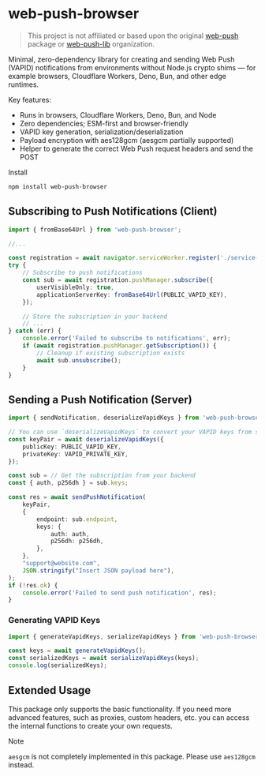 # web-push-browser

> This project is not affiliated or based upon the original [web-push](https://github.com/web-push-libs/web-push) package or [web-push-lib](https://github.com/web-push-libs) organization.

Minimal, zero-dependency library for creating and sending Web Push (VAPID) notifications from environments without Node.js crypto shims — for example browsers, Cloudflare Workers, Deno, Bun, and other edge runtimes.

Key features:

- Runs in browsers, Cloudflare Workers, Deno, Bun, and Node
- Zero dependencies; ESM-first and browser-friendly
- VAPID key generation, serialization/deserialization
- Payload encryption with aes128gcm (aesgcm partially supported)
- Helper to generate the correct Web Push request headers and send the POST

Install

```bash
npm install web-push-browser
```

## Subscribing to Push Notifications (Client)

```ts
import { fromBase64Url } from 'web-push-browser';

//...

const registration = await navigator.serviceWorker.register('./service-worker.js', { type: 'module' });
try {
    // Subscribe to push notifications
    const sub = await registration.pushManager.subscribe({
        userVisibleOnly: true,
        applicationServerKey: fromBase64Url(PUBLIC_VAPID_KEY),
    });

    // Store the subscription in your backend
    // ...
} catch (err) {
    console.error('Failed to subscribe to notifications', err);
    if (await registration.pushManager.getSubscription()) {
        // Cleanup if existing subscription exists
        await sub.unsubscribe();
    }
}
```

## Sending a Push Notification (Server)

```ts
import { sendNotification, deserializeVapidKeys } from 'web-push-browser';

// You can use `deserializeVapidKeys` to convert your VAPID keys from strings into a KeyPair
const keyPair = await deserializeVapidKeys({
    publicKey: PUBLIC_VAPID_KEY,
    privateKey: VAPID_PRIVATE_KEY,
});

const sub = // Get the subscription from your backend
const { auth, p256dh } = sub.keys;

const res = await sendPushNotification(
    keyPair,
    {
        endpoint: sub.endpoint,
        keys: {
            auth: auth,
            p256dh: p256dh,
        },
    },
    "support@website.com",
    JSON.stringify("Insert JSON payload here"),
);
if (!res.ok) {
    console.error('Failed to send push notification', res);
}
```

### Generating VAPID Keys

```js
import { generateVapidKeys, serializeVapidKeys } from 'web-push-browser';

const keys = await generateVapidKeys();
const serializedKeys = await serializeVapidKeys(keys);
console.log(serializedKeys);
```

## Extended Usage

This package only supports the basic functionality. If you need more advanced features, such as proxies, custom headers, etc. you can access the internal functions to create your own requests.

> [!NOTE]
> `aesgcm` is not completely implemented in this package. Please use `aes128gcm` instead.
